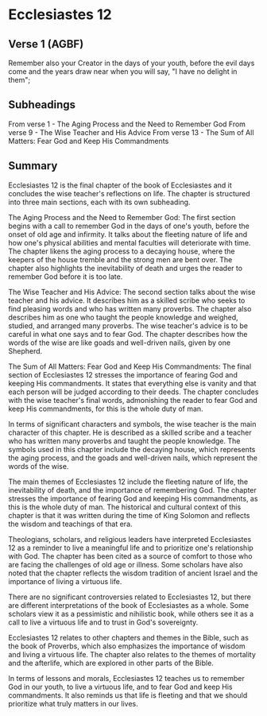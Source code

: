 # Ecclesiastes 12

## Verse 1 (AGBF)

Remember also your Creator in the days of your youth, before the evil days come and the years draw near when you will say, "I have no delight in them";

## Subheadings

From verse 1 - The Aging Process and the Need to Remember God
From verse 9 - The Wise Teacher and His Advice
From verse 13 - The Sum of All Matters: Fear God and Keep His Commandments

## Summary

Ecclesiastes 12 is the final chapter of the book of Ecclesiastes and it concludes the wise teacher's reflections on life. The chapter is structured into three main sections, each with its own subheading.

The Aging Process and the Need to Remember God:
The first section begins with a call to remember God in the days of one's youth, before the onset of old age and infirmity. It talks about the fleeting nature of life and how one's physical abilities and mental faculties will deteriorate with time. The chapter likens the aging process to a decaying house, where the keepers of the house tremble and the strong men are bent over. The chapter also highlights the inevitability of death and urges the reader to remember God before it is too late.

The Wise Teacher and His Advice:
The second section talks about the wise teacher and his advice. It describes him as a skilled scribe who seeks to find pleasing words and who has written many proverbs. The chapter also describes him as one who taught the people knowledge and weighed, studied, and arranged many proverbs. The wise teacher's advice is to be careful in what one says and to fear God. The chapter describes how the words of the wise are like goads and well-driven nails, given by one Shepherd.

The Sum of All Matters: Fear God and Keep His Commandments:
The final section of Ecclesiastes 12 stresses the importance of fearing God and keeping His commandments. It states that everything else is vanity and that each person will be judged according to their deeds. The chapter concludes with the wise teacher's final words, admonishing the reader to fear God and keep His commandments, for this is the whole duty of man.

In terms of significant characters and symbols, the wise teacher is the main character of this chapter. He is described as a skilled scribe and a teacher who has written many proverbs and taught the people knowledge. The symbols used in this chapter include the decaying house, which represents the aging process, and the goads and well-driven nails, which represent the words of the wise.

The main themes of Ecclesiastes 12 include the fleeting nature of life, the inevitability of death, and the importance of remembering God. The chapter stresses the importance of fearing God and keeping His commandments, as this is the whole duty of man. The historical and cultural context of this chapter is that it was written during the time of King Solomon and reflects the wisdom and teachings of that era.

Theologians, scholars, and religious leaders have interpreted Ecclesiastes 12 as a reminder to live a meaningful life and to prioritize one's relationship with God. The chapter has been cited as a source of comfort to those who are facing the challenges of old age or illness. Some scholars have also noted that the chapter reflects the wisdom tradition of ancient Israel and the importance of living a virtuous life.

There are no significant controversies related to Ecclesiastes 12, but there are different interpretations of the book of Ecclesiastes as a whole. Some scholars view it as a pessimistic and nihilistic book, while others see it as a call to live a virtuous life and to trust in God's sovereignty.

Ecclesiastes 12 relates to other chapters and themes in the Bible, such as the book of Proverbs, which also emphasizes the importance of wisdom and living a virtuous life. The chapter also relates to the themes of mortality and the afterlife, which are explored in other parts of the Bible.

In terms of lessons and morals, Ecclesiastes 12 teaches us to remember God in our youth, to live a virtuous life, and to fear God and keep His commandments. It also reminds us that life is fleeting and that we should prioritize what truly matters in our lives.